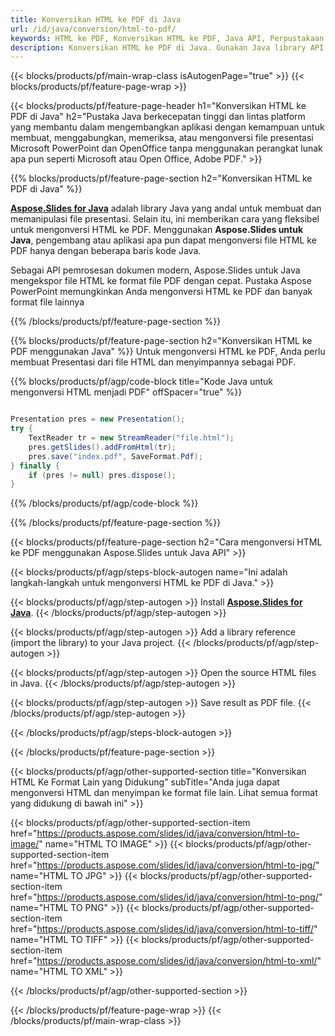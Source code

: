 ```yaml
---
title: Konversikan HTML ke PDF di Java
url: /id/java/conversion/html-to-pdf/
keywords: HTML ke PDF, Konversikan HTML ke PDF, Java API, Perpustakaan Java, HTML, PDF
description: Konversikan HTML ke PDF di Java. Gunakan Java library API untuk mengonversi file HTML ke PDF
---
```


{{< blocks/products/pf/main-wrap-class isAutogenPage="true" >}}
{{< blocks/products/pf/feature-page-wrap >}}

{{< blocks/products/pf/feature-page-header h1="Konversikan HTML ke PDF di Java" h2="Pustaka Java berkecepatan tinggi dan lintas platform yang membantu dalam mengembangkan aplikasi dengan kemampuan untuk membuat, menggabungkan, memeriksa, atau mengonversi file presentasi Microsoft PowerPoint dan OpenOffice tanpa menggunakan perangkat lunak apa pun seperti Microsoft atau Open Office, Adobe PDF." >}}

{{% blocks/products/pf/feature-page-section h2="Konversikan HTML ke PDF di Java" %}}

[**Aspose.Slides for Java**](https://products.aspose.com/slides/id/java/) adalah library Java yang andal untuk membuat dan memanipulasi file presentasi. Selain itu, ini memberikan cara yang fleksibel untuk mengonversi HTML ke PDF. Menggunakan **Aspose.Slides untuk Java**, pengembang atau aplikasi apa pun dapat mengonversi file HTML ke PDF hanya dengan beberapa baris kode Java.

Sebagai API pemrosesan dokumen modern, Aspose.Slides untuk Java mengekspor file HTML ke format file PDF dengan cepat. Pustaka Aspose PowerPoint memungkinkan Anda mengonversi HTML ke PDF dan banyak format file lainnya

{{% /blocks/products/pf/feature-page-section %}}

{{% blocks/products/pf/feature-page-section  h2="Konversikan HTML ke PDF menggunakan Java" %}}
Untuk mengonversi HTML ke PDF, Anda perlu membuat Presentasi dari file HTML dan menyimpannya sebagai PDF.

{{% blocks/products/pf/agp/code-block title="Kode Java untuk mengonversi HTML menjadi PDF" offSpacer="true" %}}

```java

Presentation pres = new Presentation();
try {
    TextReader tr = new StreamReader("file.html");
    pres.getSlides().addFromHtml(tr);
    pres.save("index.pdf", SaveFormat.Pdf);
} finally {
    if (pres != null) pres.dispose();
}
```


{{% /blocks/products/pf/agp/code-block %}}

{{% /blocks/products/pf/feature-page-section %}}

{{< blocks/products/pf/feature-page-section  h2="Cara mengonversi HTML ke PDF menggunakan Aspose.Slides untuk Java API" >}}

{{< blocks/products/pf/agp/steps-block-autogen name="Ini adalah langkah-langkah untuk mengonversi HTML ke PDF di Java." >}}

{{< blocks/products/pf/agp/step-autogen >}}
Install [**Aspose.Slides for Java**](https://products.aspose.com/slides/id/java/).
{{< /blocks/products/pf/agp/step-autogen >}}

{{< blocks/products/pf/agp/step-autogen >}}
Add a library reference (import the library) to your Java project.
{{< /blocks/products/pf/agp/step-autogen >}}

{{< blocks/products/pf/agp/step-autogen >}}
Open the source HTML files in Java.
{{< /blocks/products/pf/agp/step-autogen >}}

{{< blocks/products/pf/agp/step-autogen >}}
Save result as PDF file.
{{< /blocks/products/pf/agp/step-autogen >}}

{{< /blocks/products/pf/agp/steps-block-autogen >}}

{{< /blocks/products/pf/feature-page-section >}}

{{< blocks/products/pf/agp/other-supported-section title="Konversikan HTML Ke Format Lain yang Didukung" subTitle="Anda juga dapat mengonversi HTML dan menyimpan ke format file lain. Lihat semua format yang didukung di bawah ini" >}}

{{< blocks/products/pf/agp/other-supported-section-item href="https://products.aspose.com/slides/id/java/conversion/html-to-image/" name="HTML TO IMAGE" >}}
{{< blocks/products/pf/agp/other-supported-section-item href="https://products.aspose.com/slides/id/java/conversion/html-to-jpg/" name="HTML TO JPG" >}}
{{< blocks/products/pf/agp/other-supported-section-item href="https://products.aspose.com/slides/id/java/conversion/html-to-png/" name="HTML TO PNG" >}}
{{< blocks/products/pf/agp/other-supported-section-item href="https://products.aspose.com/slides/id/java/conversion/html-to-tiff/" name="HTML TO TIFF" >}}
{{< blocks/products/pf/agp/other-supported-section-item href="https://products.aspose.com/slides/id/java/conversion/html-to-xml/" name="HTML TO XML" >}}


{{< /blocks/products/pf/agp/other-supported-section >}}

{{< /blocks/products/pf/feature-page-wrap >}}
{{< /blocks/products/pf/main-wrap-class >}}